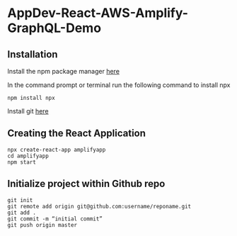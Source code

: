 # AppDev-React-AWS-Amplify-GraphQL-Demo

## Installation
Install the npm package manager [here](https://nodejs.org/en/)

In the command prompt or terminal run the following command to install npx

```
npm install npx
```

Install git [here](https://git-scm.com/downloads)

## Creating the React Application
```
npx create-react-app amplifyapp
cd amplifyapp
npm start
```

## Initialize project within Github repo
```
git init
git remote add origin git@github.com:username/reponame.git
git add .
git commit -m “initial commit”
git push origin master
```
